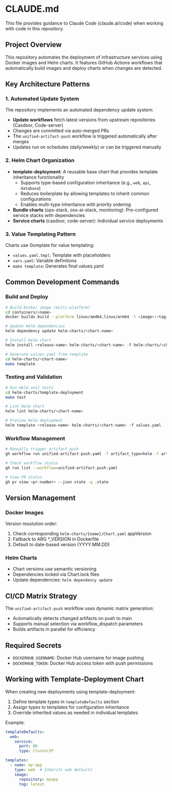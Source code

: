 # CLAUDE.md

This file provides guidance to Claude Code (claude.ai/code) when working with code in this repository.

## Project Overview

This repository automates the deployment of infrastructure services using Docker images and Helm charts. It features GitHub Actions workflows that automatically build images and deploy charts when changes are detected.

## Key Architecture Patterns

### 1. Automated Update System
The repository implements an automated dependency update system:
- **Update workflows** fetch latest versions from upstream repositories (Casdoor, Code-server)
- Changes are committed via auto-merged PRs
- The `unified-artifact-push` workflow is triggered automatically after merges
- Updates run on schedules (daily/weekly) or can be triggered manually

### 2. Helm Chart Organization
- **template-deployment**: A reusable base chart that provides template inheritance functionality
  - Supports type-based configuration inheritance (e.g., `web`, `api`, `database`)
  - Reduces boilerplate by allowing templates to inherit common configurations
  - Enables multi-type inheritance with priority ordering
- **Bundle charts** (ops-stack, oss-ai-stack, monitoring): Pre-configured service stacks with dependencies
- **Service charts** (casdoor, code-server): Individual service deployments

### 3. Value Templating Pattern
Charts use Gomplate for value templating:
- `values.yaml.tmpl`: Template with placeholders
- `vars.yaml`: Variable definitions
- `make template`: Generates final values.yaml

## Common Development Commands

### Build and Deploy
```bash
# Build Docker image (multi-platform)
cd containers/<name>
docker buildx build --platform linux/amd64,linux/arm64 -t <image>:<tag> .

# Update Helm dependencies
helm dependency update helm-charts/<chart-name>

# Install Helm chart
helm install <release-name> helm-charts/<chart-name> -f helm-charts/<chart-name>/values.yaml

# Generate values.yaml from template
cd helm-charts/<chart-name>
make template
```

### Testing and Validation
```bash
# Run Helm unit tests
cd helm-charts/template-deployment
make test

# Lint Helm chart
helm lint helm-charts/<chart-name>

# Preview Helm deployment
helm template <release-name> helm-charts/<chart-name> -f values.yaml
```

### Workflow Management
```bash
# Manually trigger artifact push
gh workflow run unified-artifact-push.yaml -f artifact_type=helm -f artifact_name=<chart-name>

# Check workflow status
gh run list --workflow=unified-artifact-push.yaml

# View PR status
gh pr view <pr-number> --json state -q .state
```

## Version Management

### Docker Images
Version resolution order:
1. Check corresponding `helm-charts/{name}/Chart.yaml` appVersion
2. Fallback to ARG *_VERSION in Dockerfile
3. Default to date-based version (YYYY.MM.DD)

### Helm Charts
- Chart versions use semantic versioning
- Dependencies locked via Chart.lock files
- Update dependencies: `helm dependency update`

## CI/CD Matrix Strategy

The `unified-artifact-push` workflow uses dynamic matrix generation:
- Automatically detects changed artifacts on push to main
- Supports manual selection via workflow_dispatch parameters
- Builds artifacts in parallel for efficiency

## Required Secrets

- `DOCKERHUB_USERNAME`: Docker Hub username for image pushing
- `DOCKERHUB_TOKEN`: Docker Hub access token with push permissions

## Working with Template-Deployment Chart

When creating new deployments using template-deployment:
1. Define template types in `templateDefaults` section
2. Assign types to templates for configuration inheritance
3. Override inherited values as needed in individual templates

Example:
```yaml
templateDefaults:
  web:
    service:
      port: 80
      type: ClusterIP

templates:
  - name: my-app
    type: web  # Inherits web defaults
    image:
      repository: myapp
      tag: latest
```